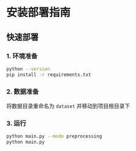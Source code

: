 # 安装部署指南

## 快速部署

### 1. 环境准备
```bash
python --version
pip install -r requirements.txt
```

### 2. 数据准备
将数据目录重命名为 `dataset` 并移动到项目根目录下

### 3. 运行
```bash
python main.py --mode preprocessing
python main.py
```